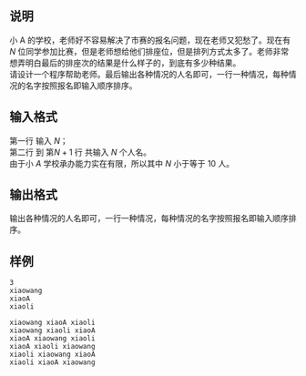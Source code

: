 <h2>说明</h2>

小 A 的学校，老师好不容易解决了市赛的报名问题，现在老师又犯愁了。现在有 $N$ 位同学参加比赛，但是老师想给他们排座位，但是排列方式太多了。老师非常想弄明白最后的排座次的结果是什么样子的，到底有多少种结果。<br />
请设计一个程序帮助老师。最后输出各种情况的人名即可，一行一种情况，每种情况的名字按照报名即输入顺序排序。
<h2>输入格式</h2>

第一行 输入 $N$；<br>第二行 到 第$N+1$ 行 共输入 $N$ 个人名。<br>由于小 $A$ 学校承办能力实在有限，所以其中 $N$ 小于等于 10 人。

<h2>输出格式</h2>

输出各种情况的人名即可，一行一种情况，每种情况的名字按照报名即输入顺序排序。

<h2>样例</h2>
<pre><code class="language-input1">3
xiaowang
xiaoA
xiaoli</code></pre><pre><code class="language-output1">xiaowang xiaoA xiaoli
xiaowang xiaoli xiaoA
xiaoA xiaowang xiaoli
xiaoA xiaoli xiaowang
xiaoli xiaowang xiaoA
xiaoli xiaoA xiaowang</code></pre>
